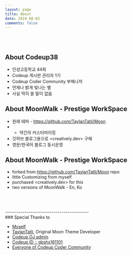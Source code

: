 ```yaml
---
layout: page
title: About
date: 2019-08-03
comments: false
---
```

    
</br>
</br>

## About Codeup38  

- 인성고등학교 44회
- Codeup 게시판 관리자 1기
- Codeup Coder Community 부매니저
- 언제나 밝게 빛나는 별
- 사실 딱히 쓸 말이 없음

## About MoonWalk - Prestige WorkSpace

- 원래 테마 - <https://github.com/TaylanTatli/Moon> 
- + 약간의 커스터마이징
- 깃허브 블로그용으로 <creatively.dev> 구매
- 영문/한국어 블로그 동시운영

## About MoonWalk - Prestige WorkSpace

- forked from <https://github.com/TaylanTatli/Moon> repo
- little Customizing from myself
- purchased <creatively.dev> for this
- two versions of MoonWalk - En, Ko

</br>
</br>
</br>
-------------------------------------------

</br>
### Special Thanks to

- [Myself](https://github.com/codeup38)
- [TaylanTatli](https://github.com/TaylanTatli), Original Moon Theme Developer
- [Codeup OJ admin](https://codeup.kr/userinfo.php?user=admin)
- [Codeup ID :: gbshs161101](https://codeup.kr/userinfo.php?user=gbshs161101)
- [Everyone of Codeup Coder Community](https://cafe.naver.com/codeupcoder)
